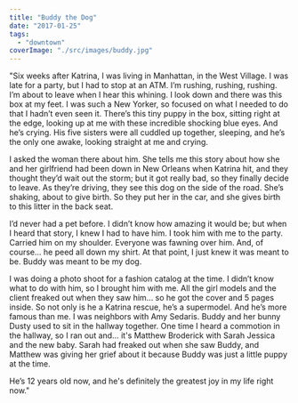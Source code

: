 ```yaml
---
title: "Buddy the Dog"
date: "2017-01-25"
tags: 
  - "downtown"
coverImage: "./src/images/buddy.jpg"
---
```


"Six weeks after Katrina, I was living in Manhattan, in the West Village. I was late for a party, but I had to stop at an ATM. I’m rushing, rushing, rushing. I’m about to leave when I hear this whining. I look down and there was this box at my feet. I was such a New Yorker, so focused on what I needed to do that I hadn’t even seen it. There’s this tiny puppy in the box, sitting right at the edge, looking up at me with these incredible shocking blue eyes. And he’s crying. His five sisters were all cuddled up together, sleeping, and he’s the only one awake, looking straight at me and crying.

I asked the woman there about him. She tells me this story about how she and her girlfriend had been down in New Orleans when Katrina hit, and they thought they’d wait out the storm; but it got really bad, so they finally decide to leave. As they’re driving, they see this dog on the side of the road. She’s shaking, about to give birth. So they put her in the car, and she gives birth to this litter in the back seat.

I’d never had a pet before. I didn’t know how amazing it would be; but when I heard that story, I knew I had to have him. I took him with me to the party. Carried him on my shoulder. Everyone was fawning over him. And, of course... he peed all down my shirt. At that point, I just knew it was meant to be. Buddy was meant to be my dog.

I was doing a photo shoot for a fashion catalog at the time. I didn’t know what to do with him, so I brought him with me. All the girl models and the client freaked out when they saw him... so he got the cover and 5 pages inside. So not only is he a Katrina rescue, he’s a supermodel. And he’s more famous than me. I was neighbors with Amy Sedaris. Buddy and her bunny Dusty used to sit in the hallway together. One time I heard a commotion in the hallway, so I ran out and… it's Matthew Broderick with Sarah Jessica and the new baby. Sarah had freaked out when she saw Buddy, and Matthew was giving her grief about it because Buddy was just a little puppy at the time.

He’s 12 years old now, and he's definitely the greatest joy in my life right now."

